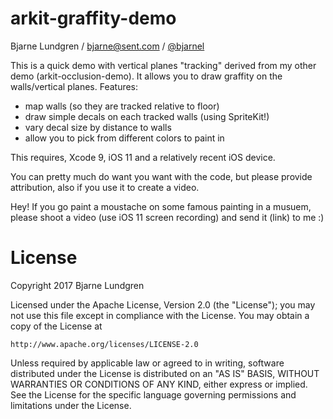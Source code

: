 # arkit-graffity-demo
Bjarne Lundgren / bjarne@sent.com / [@bjarnel](https://twitter.com/bjarnel)

This is a quick demo with vertical planes "tracking" derived from my other demo (arkit-occlusion-demo). It allows you to draw graffity on the walls/vertical planes. Features:
- map walls (so they are tracked relative to floor)
- draw simple decals on each tracked walls (using SpriteKit!)
- vary decal size by distance to walls
- allow you to pick from different colors to paint in

This requires, Xcode 9, iOS 11 and a relatively recent iOS device.

You can pretty much do want you want with the code, but please provide attribution, also if you use it to create a video.

Hey! If you go paint a moustache on some famous painting in a musuem, please shoot a video (use iOS 11 screen recording) and send it (link) to me :)

License
=======

Copyright 2017 Bjarne Lundgren

Licensed under the Apache License, Version 2.0 (the "License");
you may not use this file except in compliance with the License.
You may obtain a copy of the License at

    http://www.apache.org/licenses/LICENSE-2.0

Unless required by applicable law or agreed to in writing, software
distributed under the License is distributed on an "AS IS" BASIS,
WITHOUT WARRANTIES OR CONDITIONS OF ANY KIND, either express or implied.
See the License for the specific language governing permissions and
limitations under the License.
